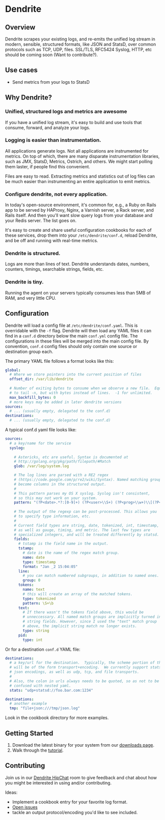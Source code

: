 # Dendrite

## Overview

Dendrite scrapes your existing logs, and re-emits the unified log stream in modern, sensible, structured formats, like JSON and StatsD, over common protocols such as TCP, UDP, files.  SSL/TLS, RFC5424 Syslog, HTTP, etc should be coming soon (Want to contribute?).

## Use cases

* Send metrics from your logs to StatsD

## Why Dendrite?

### Unified, structured logs and metrics are awesome

If you have a unified log stream, it's easy to build and use tools that consume, forward, and analyze your logs.

### Logging is easier than instrumentation.

All applications generate logs. Not all applications are instrumented for metrics. On top of which, there are many disparate instrumentation libraries, such as JMX, StatsD, Metrics, Ostrich, and others.  We might start polling them laster, if people find this convenient.

Files are easy to read. Extracting metrics and statistics out of log files can be much easier than instrumenting an entire application to emit metrics.

### Configure dendrite, not every application.

In today's open-source environment, it's common for, e.g., a Ruby on Rails app to be served by HAProxy, Nginx, a Varnish server, a Rack server, and Rails itself. And then you'll want slow query logs from your database and your Redis server. The list goes on.

It's easy to create and share useful configuration cookbooks for each of these services, drop them into your `/etc/dendrite/conf.d`, reload Dendrite, and be off and running with real-time metrics.

### Dendrite is structured.

Logs are more than lines of text. Dendrite understands dates, numbers, counters, timings, searchable strings, fields, etc.

### Dendrite is tiny.

Running the agent on your servers typically consumes less than 5MB of RAM, and very little CPU.

## Configuration

Dendrite will load a config file at `/etc/dendrite/conf.yaml`. This is overridable with the `-f` flag. Dendrite will then load any YAML files it can find in a `conf.d` directory below the main `conf.yml` config file. The configurations in these files will be merged into the main config file. By convention, `conf.d` config files should only contain one source or destination group each.

The primary YAML file follows a format looks like this:

```yml
global:
  # Where we store pointers into the current position of files
  offset_dir: /var/lib/dendrite
  
  # Number of exiting bytes to consume when we observe a new file.  Equivalent 
  # to tail -n, but with bytes instead of lines.  -1 for unlimited.
  max_backfill_bytes: 0
  # more keys may be added in later dendrite versions
sources:
  # ... (usually empty, delegated to the conf.d)
destinations:
  # ... (usually empty, delegated to the conf.d)
```

A typical conf.d yaml file looks like:

```yml
sources:
  # a key/name for the service
  syslog:
  
    # Astericks, etc are useful. Syntax is documented at
    # http://golang.org/pkg/path/filepath/#Match
    glob: /var/log/system.log

    # The log lines are parsed with a RE2 regex
    # (https://code.google.com/p/re2/wiki/Syntax). Named matching groups
    # become columns in the structured output.
    #
    # This pattern parses my OS X syslog. Syslog isn't consistent, 
    # so this may not work on your system.
    pattern: "(?P<date>.*?:[0-9]+) (?P<user>\\S+) (?P<prog>\\w+)\\[(?P<pid>\\d+)\\]: (?P<text>.*)"
    
    # The output of the regexp can be post-processed. This allows you
    # to specify type information, etc.
    #
    # Current field types are string, date, tokenized, int, timestamp,
    # as well as gauge, timing, and metric. The last few types are 
    # specialized integers, and will be treated differently by statsd.
    fields:
      # tstamp is the field name in the output.
      tstamp:
        # date is the name of the regex match group.
        name: date
        type: timestamp
        format: "Jan _2 15:04:05"
      line: 
        # you can match numbered subgroups, in addition to named ones.
        group: 0
      tokens: 
        name: text
        # this will create an array of the matched tokens.
        type: tokenized
        pattern: \S+\b
      text: 
        # If there wasn't the tokens field above, this would be 
        # unneccessary. All named match groups are implicitly turned into 
        # string fields. However, since I used the "text" match group  
        # above, the implicit string match no longer exists.
        type: string
      pid:
        type: int
```

Or for a destination `conf.d` YAML file:

```yml
destinations:
  # a key/url for the destination.  Typically, the scheme portion of the url
  # will be of the form transport+encoding.  We currently support statsd and 
  # json encodings, as well as udp, tcp, and file transports.
  #
  # Also, the colon in urls always needs to be quoted, so as not to be 
  # confused with nested yaml.
  stats: "udp+statsd://foo.bar.com:1234"
```

```yml
destinations:
  # another example
  tmp: "file+json:///tmp/json.log"
```

Look in the cookbook directory for more examples.

## Getting Started

1. Download the latest binary for your system from our [downloads page](https://github.com/onemorecloud/dendrite/blob/master/downloads.md).
2. Walk through the  [tutorial](https://github.com/onemorecloud/dendrite/blob/master/tutorial.md).

## Contributing

Join us in our [Dendrite HipChat](https://www.hipchat.com/gKr8c8S4o) room to give feedback and chat about how you might be interested in using and/or contributing.

Ideas:

* Implement a cookbook entry for your favorite log format.
* [Open issues](https://github.com/onemorecloud/dendrite/issues?state=open)
* tackle an output protocol/encoding you'd like to see included.
